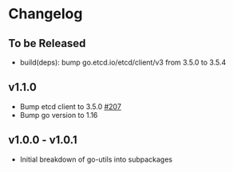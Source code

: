 # Changelog

## To be Released

* build(deps): bump go.etcd.io/etcd/client/v3 from 3.5.0 to 3.5.4

## v1.1.0

* Bump etcd client to 3.5.0
  [#207](https://github.com/Scalingo/go-utils/pull/207)
* Bump go version to 1.16

## v1.0.0 - v1.0.1

* Initial breakdown of go-utils into subpackages
